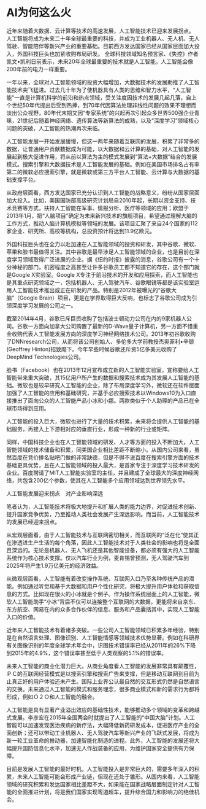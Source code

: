 # AI为何这么火
近年来随着大数据、云计算等技术的高速发展，人工智能技术已迎来发展拐点。
人工智能将成为未来二十年全球最重要的科技，并成为工业机器人、无人机、无人驾驶、智能陪伴等新兴产业的重要基础。目前西方发达国家已经从国家层面加大投入，外国科技巨头也加紧收购布局研发。
全球科技领域知名预言家、《失控》作者凯文•凯利日前表示，未来20年全球最重要的技术就是人工智能，人工智能会像200年前的电力一样重要。

一年以来，全球对人工智能领域的投资大幅增加，大数据技术的发展助推了人工智能技术突飞猛进。过去几十年为了使机器具有人类的思维和智力水平，“人工智能”一直是计算机科学的前沿和热点领域，受关注度因技术的发展几起几落，自上个世纪50年代提出后受到热捧，到70年代因算法处理非线性问题的效果不理想而淡出公众视野，80年代末期又因“专家系统”的兴起再次引起众多世界500强企业青睐，21世纪后随着神经网络、遗传算法等新算法的成熟，以及“深度学习”领域核心问题的突破，人工智能的热潮再次来临。

人工智能发展一开始发展缓慢，但这一两年来随着互联网的发展，积累了非常多的数据，让普通用户贡献数据成为可能，以大数据和云计算的基础，对人工智能的发展起到极大促进作用，将从前以算法为主的模式发展到“算法+大数据”结合的发展模式。搜索引擎和大数据技术是人工智能发展的基础。例如在美国市场排名占有率第二的微软必应搜索引擎，就是微软或第三方平台人工智能、云计算与大数据的基础支撑平台。

从政府层面看，西方发达国家已充分认识到人工智能的战略意义，纷纷从国家层面加大投入。比如，美国国防部高级研究计划局自2010年起，长期以资金支持、技术竞赛等方式，扶持人工智能在军事、情报分析、医疗等领域的应用；欧盟于2013年1月，把“人脑项目”确定为未来新兴技术的旗舰项目，希望通过理解大脑的工作方式，推动人脑计算机模拟等领域的发展。该项目汇聚了来自24个国家的112家企业、研究所、高校等机构，总投资预计将达到11.9亿欧元。

外国科技巨头也在全力以赴加速在人工智能领域的投资和研发，其中谷歌、微软、苹果和脸书最值得关注。其中谷歌是最早涉足人工智能领域的企业，也是目前在深度学习领域取得广泛进展的企业。据《纽约时报》披露的消息，谷歌公司有一个十分神秘的部门，机密程度之高甚至让许多谷歌员工都不知道它的存在，这个部门就是Google X实验室。Google X专注于前沿技术的开发和应用探索，而人工智能也是其重点研究领域之一，包括机器人、无人驾驶汽车、谷歌眼镜等都是该实验室运用人工智能技术推出或正在研发的产品。特别是2012年被曝光的“谷歌大脑”（Google Brain）项目，更是在学界取得巨大反响，也标志了谷歌公司成为引领深度学习发展的公司之一。

截至2014年4月，谷歌已斥巨资收购了包括波士顿动力公司在内的9家机器人公司。谷歌一方面向加拿大公司购置了最新的D-Wave量子计算机，另一方面不惜重金收购代表人工智能发展方向的深度学习神经网络技术公司。2013年初谷歌收购了DNNresearch公司，从而将该公司创始人、多伦多大学前教授杰奥菲利•辛顿(Geoffrey Hinton)招致麾下。今年早些时候谷歌还斥资5亿多美元收购了DeepMind Technologies公司。

脸书（Facebook）也在2013年12月宣布成立新的人工智能实验室，宣称要给人工智能带来重大突破，其15亿用户所产生的数据和搜索技术成为其发展人工智能的基础。微软也是较早研究人工智能的企业，除了布局深度学习外，微软还在软件层面加强了人工智能的应用和基础研究，并基于必应搜索技术以Windows10为入口直接推出了面向公众的人工智能产品小冰和小娜。两款类似于个人助理的产品已在全球市场得到应用。

人工智能的投入巨大，微软也进行了大量的技术积累，未来将会提供人工智能的基础服务，再接入上下游相对应的垂直行业，形成一种新的行业或矩阵。

同样，中国科技企业也在人工智能领域的研发、人才等方面的投入不断加大，人工智能领域的技术储备和积累，同美国企业相比差距不断缩小。从国内公司来看，虽然百度在竞价排名贴吧门做的非常缺德，但是不得不说百度在搜索引擎方面的技术基础更具优势，且在人工智能领域的投入最大，是首家专注于深度学习技术研发的企业。百度聘请了MIT人工智能实验室的主任，并且建成了全球最大的深度神经网络，共包含200亿个参数，使其在人工智能多个应用领域达到世界领先水平。

人工智能发展迎来拐点　对产业影响深远

笔者认为，人工智能技术将极大地提升和扩展人类的能力边界，对促进技术创新、提升国家竞争优势，乃至推动人类社会发展产生深远影响。而当前，人工智能技术的发展已经迎来拐点。

从宏观层面看，由于人工智能技术与互联网密切相关，而互联网的“泛在化”使其正在渗透进生产生活的每个角落，因此人工智能技术对于人类社会的影响也将是全面且深远的。无论是机器人、无人飞机还是其他智能设备，都必须有强大的人工智能系统作为核心技术支撑。仅以汽车行业为例，麦肯锡曾预测，无人驾驶汽车到2025年将产生1.9万亿美元的经济效益。

从微观层面看，人工智能有着改变操作系统、互联网入口乃至各种传统产品的潜能。例如通过听觉和基于大数据和用户个性化研究，将极大提升用户体验和获取信息的方式。比如现在很火的小冰就是个例子。作为操作系统层面上的人工智能，微软人工智能助手“小冰”背后不仅可以连接整个互联网的大数据，更能将来自京东、东方航空、网易在内的众多合作伙伴的信息、服务和产品囊括其中，实现人工智能入口的价值。

近年来人工智能技术有着诸多突破。一些公司人工智能领域已积累多年经验，特别是在自然语言处理、图像识别、人工智能情感等领域技术优势显著。例如在科研界有关图像识别的年度全球学术年会中，识图技术错误率已经从2011年的26%下降到2015年的4.9%，这个错误率甚至低于人类观察的5.1%的错误率。

未来人工智能的商业化潜力巨大。从商业角度看人工智能的发展非常具有颠覆性，ＰＣ的互联网经营模式是以搜索引擎和搜索广告来支撑，但是移动互联网到目前为止真正好的用户体验还未产生。国际上业界公认最自然的交互形式仍然是自然语言的交换。未来通过人工智能的模式和服务理念，很多商业模式和新的需求行为都将形成，例如Ｏ２Ｏ和人工智能的融合。

人工智能是具有显著产业溢出效应的基础性技术，能够推动多个领域的变革和跨越式发展。李彦宏在2015年全国两会时就提出了人工智能的“中国大脑”计划。人工智能可以加速发现医治疾病的新疗法，大幅降低新药研发成本，促进医疗产业的全面创新；还可以带动工业机器人、无人驾驶汽车等新兴产业的飞跃式发展，将成为新一轮工业革命的推动器，加速智能化制造的进程。此外，人工智能的发展还将大幅提升国防信息化水平，加速无人作战装备的应用，为维护国家安全提供有力保障。

目前是发展人工智能的最好时机。人工智能投入是非常巨大的，需要多年深入的积累，未来人工智能可能会形成产业链，但现在还处于雏形。从国内来看，人工智能领域的研究积累和发达国家相比差距不大，如果能在国家战略层面制定针对人工智能的全面推进计划，将是我们国家实现弯道超车，提升综合国力和影响力的绝佳机会。
